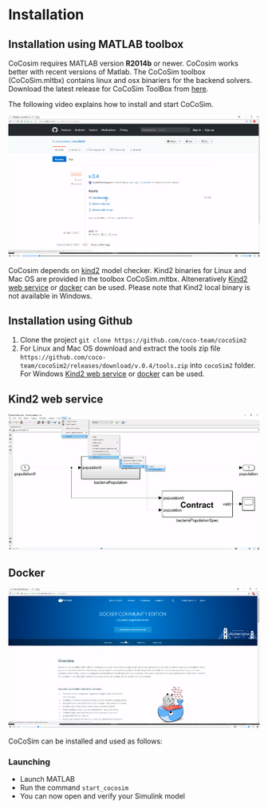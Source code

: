 # Installation

## Installation using MATLAB toolbox

CoCosim requires MATLAB version **R2014b** or newer. CoCosim works better with recent versions of Matlab. The CoCoSim toolbox (CoCoSim.mltbx) contains linux and osx binariers for the backend solvers. Download the latest release  for CoCoSim ToolBox from [here](https://github.com/coco-team/cocoSim2/releases). 

The following video explains how to install and start CoCoSim. 

[![Installation](https://github.com/coco-team/cocoSim2/blob/master/doc/videos/installation.png)](http://milner.cs.uiowa.edu/cocosim/installation.mp4)

CoCosim depends on [kind2](https://github.com/kind2-mc/kind2) model checker. Kind2 binaries for Linux and Mac OS are provided in the toolbox CoCoSim.mltbx. Alteneratively [Kind2 web service](#kind2-web-service) or [docker](#docker) can be used. Please note that Kind2 local binary is not available in Windows. 

## Installation using Github

1. Clone the project ```git clone https://github.com/coco-team/cocoSim2```
2. For Linux and Mac OS download and extract the tools zip file ```https://github.com/coco-team/cocoSim2/releases/download/v.0.4/tools.zip``` into ```cocoSim2``` folder. For Windows  [Kind2 web service](#kind2-web-service) or [docker](#docker) can be used.

## Kind2 web service


[![Kind2 web service](https://github.com/coco-team/cocoSim2/blob/master/doc/videos/kind2WebService.PNG)](http://milner.cs.uiowa.edu/cocosim/kind2WebService.mp4)

## Docker

[![Docker](https://github.com/coco-team/cocoSim2/blob/master/doc/videos/docker.PNG)](http://milner.cs.uiowa.edu/cocosim/docker.mp4)

CoCoSim can be installed and used as follows:


### Launching

+ Launch MATLAB
+ Run the command ```start_cocosim```
+ You can now open and verify your Simulink model

